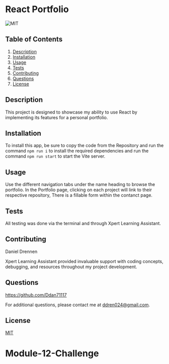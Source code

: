 # React Portfolio

![MIT](https://img.shields.io/badge/License-MIT-yellow.svg)

## Table of Contents

1. [Description](#description)
2. [Installation](#installation)
3. [Usage](#usage)
4. [Tests](#tests)
5. [Contributing](#contributing)
6. [Questions](#questions)
7. [License](#license)

## Description

This project is designed to showcase my ability to use React by implementing its features for a personal portfolio.

## Installation

To install this app, be sure to copy the code from the Repository and run the command `npm run i` to install the required dependencies and run the command `npm run start` to start the Vite server.

## Usage

Use the different navigation tabs under the name heading to browse the portfolio. In the Portfolio page, clicking on each project will link to their respective repository, There is a fillable form within the contanct page.

## Tests

All testing was done via the terminal and through Xpert Learning Assistant.

## Contributing

Daniel Drennen

Xpert Learning Assistant provided invaluable support with coding concepts, debugging, and resources throughout my project development.

## Questions

https://github.com/Ddan71117

For additional questions, please contact me at ddren024@gmail.com.

## License

[MIT](https://opensource.org/licenses/MIT)
# Module-12-Challenge
